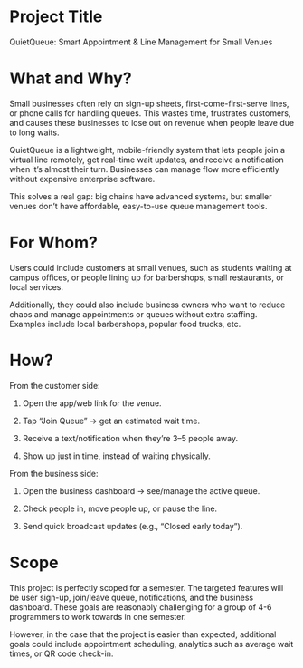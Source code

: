 # Project Title

QuietQueue: Smart Appointment & Line Management for Small Venues

# What and Why?

Small businesses often rely on sign-up sheets, first-come-first-serve lines, or phone calls for handling queues. This wastes time, frustrates customers, and causes these businesses to lose out on revenue when people leave due to long waits.

QuietQueue is a lightweight, mobile-friendly system that lets people join a virtual line remotely, get real-time wait updates, and receive a notification when it’s almost their turn. Businesses can manage flow more efficiently without expensive enterprise software.

This solves a real gap: big chains have advanced systems, but smaller venues don’t have affordable, easy-to-use queue management tools.

# For Whom?

Users could include customers at small venues, such as students waiting at campus offices, or people lining up for barbershops, small restaurants, or local services.

Additionally, they could also include business owners who want to reduce chaos and manage appointments or queues without extra staffing. Examples include local barbershops, popular food trucks, etc.

# How?

From the customer side:

1. Open the app/web link for the venue.

2. Tap “Join Queue” → get an estimated wait time.

3. Receive a text/notification when they’re 3–5 people away.

4. Show up just in time, instead of waiting physically.

From the business side:

1. Open the business dashboard → see/manage the active queue.

2. Check people in, move people up, or pause the line.

3. Send quick broadcast updates (e.g., “Closed early today”).

# Scope

This project is perfectly scoped for a semester. The targeted features will be user sign-up, join/leave queue, notifications, and the business dashboard. These goals are reasonably challenging for a group of 4-6 programmers to work towards in one semester.

However, in the case that the project is easier than expected, additional goals could include appointment scheduling, analytics such as average wait times, or QR code check-in.


